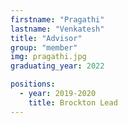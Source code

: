 ```yaml
---
firstname: "Pragathi"
lastname: "Venkatesh"
title: "Advisor"
group: "member"
img: pragathi.jpg
graduating_year: 2022

positions:
  - year: 2019-2020
    title: Brockton Lead
---
```

